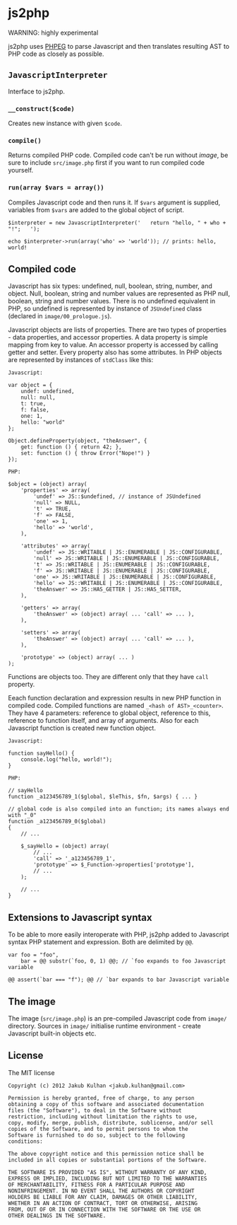 # js2php

WARNING: highly experimental

js2php uses [PHPEG](http://github.com/jakubkulhan/phpeg) to parse Javascript and then translates
resulting AST to PHP code as closely as possible.

## `JavascriptInterpreter`

Interface to js2php.

### `__construct($code)`

Creates new instance with given `$code`.

### `compile()`

Returns compiled PHP code. Compiled code can't be run without *image*, be sure to
include `src/image.php` first if you want to run compiled code yourself.

### `run(array $vars = array())`

Compiles Javascript code and then runs it. If `$vars` argument is supplied, variables
from `$vars` are added to the global object of script.

    $interpreter = new JavascriptInterpreter('   return "hello, " + who + "!";   ');
    
    echo $interpreter->run(array('who' => 'world')); // prints: hello, world!

## Compiled code

Javascript has six types: undefined, null, boolean, string, number, and object.
Null, boolean, string and number values are represented as PHP null, boolean, string
and number values. There is no undefined equivalent in PHP, so undefined is
represented by instance of `JSUndefined` class (declared in `image/00_prologue.js`).

Javascript objects are lists of properties. There are two types of properties - data
properties, and accessor properties. A data property is simple mapping from key to
value. An accessor property is accessed by calling getter and setter. Every property
also has some attributes. In PHP objects are represented by instances of `stdClass`
like this:

	Javascript:

    var object = {
		undef: undefined,
		null: null,
		t: true,
		f: false,
		one: 1,
		hello: "world"
	};

	Object.defineProperty(object, "theAnswer", {
		get: function () { return 42; },
		set: function () { throw Error("Nope!") }
	});

	PHP:

	$object = (object) array(
		'properties' => array(
			'undef' => JS::$undefined, // instance of JSUndefined
			'null' => NULL,
			't' => TRUE,
			'f' => FALSE,
			'one' => 1,
			'hello' => 'world',
		),

		'attributes' => array(
			'undef' => JS::WRITABLE | JS::ENUMERABLE | JS::CONFIGURABLE,
			'null' => JS::WRITABLE | JS::ENUMERABLE | JS::CONFIGURABLE,
			't' => JS::WRITABLE | JS::ENUMERABLE | JS::CONFIGURABLE,
			'f' => JS::WRITABLE | JS::ENUMERABLE | JS::CONFIGURABLE,
			'one' => JS::WRITABLE | JS::ENUMERABLE | JS::CONFIGURABLE,
			'hello' => JS::WRITABLE | JS::ENUMERABLE | JS::CONFIGURABLE,
			'theAnswer' => JS::HAS_GETTER | JS::HAS_SETTER,
		),

		'getters' => array(
			'theAnswer' => (object) array( ... 'call' => ... ),
		),

		'setters' => array(
			'theAnswer' => (object) array( ... 'call' => ... ),
		),

		'prototype' => (object) array( ... )
	);

Functions are objects too. They are different only that they have `call` property.

Eeach function declaration and expression results in new PHP function in compiled
code. Compiled functions are named `_<hash of AST>_<counter>`. They have 4
parameters: reference to global object, reference to this, reference to function
itself, and array of arguments. Also for each Javascript function is created new
function object.

	Javascript:

	function sayHello() {
		console.log("hello, world!");
	}

	PHP:

	// sayHello
	function _a123456789_1($global, $leThis, $fn, $args) { ... }

	// global code is also compiled into an function; its names always end with "_0"
	function _a123456789_0($global) 
	{
		// ...

		$_sayHello = (object) array(
			// ...
			'call' => '_a123456789_1',
			'prototype' => $_Function->properties['prototype'],
			// ...
		);

		// ...
	}

## Extensions to Javascript syntax

To be able to more easily interoperate with PHP, js2php added to Javascript syntax
PHP statement and expression. Both are delimited by `@@`.

	var foo = "foo",
		bar = @@ substr(`foo, 0, 1) @@; // `foo expands to foo Javascript variable
	
	@@ assert(`bar === "f"); @@ // `bar expands to bar Javascript variable

## The image

The image (`src/image.php`) is an pre-compiled Javascript code from `image/`
directory. Sources in `image/` initialise runtime environment - create Javascript
built-in objects etc.

## License

The MIT license

    Copyright (c) 2012 Jakub Kulhan <jakub.kulhan@gmail.com>

    Permission is hereby granted, free of charge, to any person
    obtaining a copy of this software and associated documentation
    files (the "Software"), to deal in the Software without
    restriction, including without limitation the rights to use,
    copy, modify, merge, publish, distribute, sublicense, and/or sell
    copies of the Software, and to permit persons to whom the
    Software is furnished to do so, subject to the following
    conditions:

    The above copyright notice and this permission notice shall be
    included in all copies or substantial portions of the Software.

    THE SOFTWARE IS PROVIDED "AS IS", WITHOUT WARRANTY OF ANY KIND,
    EXPRESS OR IMPLIED, INCLUDING BUT NOT LIMITED TO THE WARRANTIES
    OF MERCHANTABILITY, FITNESS FOR A PARTICULAR PURPOSE AND
    NONINFRINGEMENT. IN NO EVENT SHALL THE AUTHORS OR COPYRIGHT
    HOLDERS BE LIABLE FOR ANY CLAIM, DAMAGES OR OTHER LIABILITY,
    WHETHER IN AN ACTION OF CONTRACT, TORT OR OTHERWISE, ARISING
    FROM, OUT OF OR IN CONNECTION WITH THE SOFTWARE OR THE USE OR
    OTHER DEALINGS IN THE SOFTWARE.
